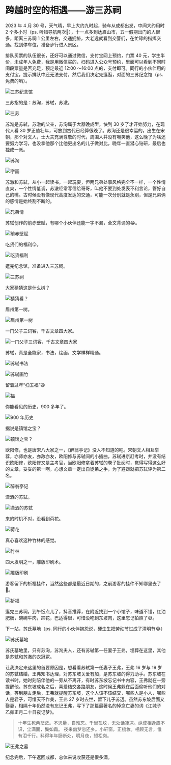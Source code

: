 # 跨越时空的相遇——游三苏祠


2023 年 4 月 30 号，天气晴，早上大约九时起，骑车从成都出发，中间大约用时 2 个多小时（ps. 听错导航两次🥲），十一点多到达眉山市，五一假期出门的人很多，距离三苏祠 1 公里左右，交通拥挤，大老远就看到交警们，在忙碌的指挥交通。找到停车位，准备步行进入景区。

排队买票的队伍很长，还好可以通过微信，支付宝网上预约，门票 40 元，学生半价，未成年人免费，我是用微信买的，扫码进入公众号预约，里面可以看到不同时间段票量是否充足，预定最近 12:00 ～16:00 点的，支付即可。同行的小伙伴用的支付宝，提示排队中还无法支付，然后我们决定先逛逛，对面的三苏纪念馆（ps. 免费的哟）。

![三苏纪念馆](https://image.ericzzz.com/2023/05/01/5422d3fba497bc1bff683d8004dca39e.webp)

三苏指的是：苏洵，苏轼，苏澈。

![三苏](https://image.ericzzz.com/2023/05/01/b02cdd917f77bbb47435f00b5689e92d.webp)

苏洵是苏轼，苏澈的父亲，苏洵属于大器晚成型，快到 30 岁了才开始努力，在现代人看 30 岁正值壮年，可放到古代已经算很晚了。苏洵还是很幸运的，出生在宋朝，那个对文人，士大夫充满尊敬的时代，周围人并没有嘲笑他，这么晚了为啥还要努力学习，也没拿他那个比他更出名的儿子做对比，晚年一直潜心钻研，最后也独成一派。

![苏洵](https://image.ericzzz.com/2023/05/01/a102e3296796f2e1131b3ef92672b779.webp)

![字画](https://image.ericzzz.com/2023/05/01/16da252c2952ebf616622d5073db995c.webp)

苏澈和苏轼，从小一起读书，一起玩耍，但两兄弟处事风格完全不一样，一个性情直爽，一个性情低调，苏澈经常写信给哥哥，叫他不要到处发表不利言论，管好自己的嘴。古时候没有像现代高度发达的交通，可能一次分别就是永别，但是兄弟俩的感情是始终割不断的。

![兄弟情](https://image.ericzzz.com/2023/05/01/863de33922f57040e5d37ae2cfce61b7.webp)

苏轼创作的前赤壁赋，有哪个小伙伴还能一字不漏，全文背诵的😂。

![前赤壁赋](https://image.ericzzz.com/2023/05/01/d7349ba3445325919caee89630b3f3d2.webp)

吃货们的福利😜。

![吃货福利](https://image.ericzzz.com/2023/05/01/d82291b3243419d6ddc9981506f640c1.webp)

逛完纪念馆，准备进入三苏祠。

![三苏祠](https://image.ericzzz.com/2023/05/01/35eb138a019a8b3d3366a14b5ea6e276.webp)

大家猜猜这是什么树？

![猜猜看？](https://image.ericzzz.com/2023/05/01/316835aa9c95815a38b935b9cebd1305.webp)

眉州第一树。

![眉州第一树](https://image.ericzzz.com/2023/05/01/b5ffdd32dcf1e313d15e1063d3b116c3.webp)

一门父子三词客，千古文章四大家。

![一门父子三词客，千古文章四大家](https://image.ericzzz.com/2023/05/01/b7c109d2be711b75adb01cb8924803eb.webp)

苏轼，真是全能家，书法，绘画，文学样样精通。

![苏轼书法](https://image.ericzzz.com/2023/05/01/f7712b1c1b446848bdf65a6d5ff5c1f3.webp)

![苏轼画竹](https://image.ericzzz.com/2023/05/01/52f59584f831af0caef9f72b252bd7c9.webp)

留着过年“扫五福”😆

![福](https://image.ericzzz.com/2023/05/01/9d399df97ce4b8116361519d433f2b5f.webp)

你能看见的历史，900 多年了。

![900 年历史](https://image.ericzzz.com/2023/05/01/66bae9836345bd2dd1937e6f0176d988.webp)

据说是镇馆之宝？

![镇馆之宝？](https://image.ericzzz.com/2023/05/01/2e59cc082f35559ffa41840ee5e04629.webp)

欧阳修，也是唐宋八大家之一，《醉翁亭记》没人不知道的吧。宋朝文人相互举荐，亦师亦友，亦敌亦友，欧阳修与苏轼间的小插曲，苏轼进京赶考时，并没有结识欧阳修，欧阳修又是主考官，当欧阳修拿着苏轼的卷子批阅时，觉得写得这么好的文章，妥妥的第一啊，心想文章一定出自徒弟之手，为了避嫌就把苏轼评为第二名。

![醉翁亭记](https://image.ericzzz.com/2023/05/01/aabdbd8f78ea04fb24ec5039ea97ddd8.webp)

潇洒的苏轼。

![潇洒的苏轼](https://image.ericzzz.com/2023/05/01/506cc752305d6a7880f6ef00139e773a.webp)

来的时机不对，没看到荷花。

![荷花](https://image.ericzzz.com/2023/05/01/e48dd948348337157d3217d01d2f4651.webp)

真心喜欢这种竹林的感觉。

![竹林](https://image.ericzzz.com/2023/05/01/9d7a2853da8bb61487be5ded91541892.webp)

四大发明之一，雕版印刷术。

![雕版印刷](https://image.ericzzz.com/2023/05/01/afa2fefd0edc8fd0731bddb9d91d3942.webp)

游客留下的祈福挂件，当然这些都是最近日期的，之前游客的挂件不知哪里去了🥲。

![祈福](https://image.ericzzz.com/2023/05/01/487bce01002cddad9c2f46a3e21a670f.webp)

逛完三苏祠，到午饭点儿了，抖音推荐，在附近找到一个小馆子，味道不错，红油肥肠，碗碗牛肉，蹄花，巴适得很，可惜没吃到东坡肉，这里忘记拍照了😅。

下一站，苏氏墓地（ps. 同行的小伙伴抱怨说，硬生生把劳动节过成了清明节😂）

![苏氏墓地](https://image.ericzzz.com/2023/05/01/483ddddea320330998b18ed2d7bb6d4b.webp)

苏氏墓地里，只有苏洵，苏洵夫人，还有苏轼第一任妻子王弗，埋葬在这里，其他是苏轼和苏澈的衣冠冢。

让我决定来这里的首要原因是，想看看苏轼第一任妻子王弗，王弗 16 岁与 19 岁的苏轼结婚，王弗知书达理，对苏东坡关爱有加，是苏东坡的得力助手。苏东坡在读书时，她时刻陪伴他的一旁从不离开，有时苏东坡忘记书中内容，王弗就在一旁提醒他。苏东坡成名之后，喜爱结交各路朋友，这时候王弗躲在后面偷听他们的对话，等到朋友走后，王弗就提醒苏东坡，这个人该不该结交，哪些人是小人，哪些人是君子，可惜天不作美，王弗 27 岁时去世，留下儿子苏迈。虽然苏东坡后面又娶妻，相隔十年仍然没有忘记王弗，写下了那篇最著名的悼念亡妻的词《江城子 乙卯正月二十日夜记梦》。

> 十年生死两茫茫。不思量，自难忘。千里孤坟，无处话凄凉。纵使相逢应不识，尘满面，鬓如霜。
> 夜来幽梦忽还乡。小轩窗，正梳妆。相顾无言，惟有泪千行。料得年年肠断处，明月夜，短松岗。

![王弗之墓](https://image.ericzzz.com/2023/05/01/9dfaa616bf1d64a548c7d73094429d3a.webp)

纪念完后，下午返回成都，总体来说收获还是很多滴。
